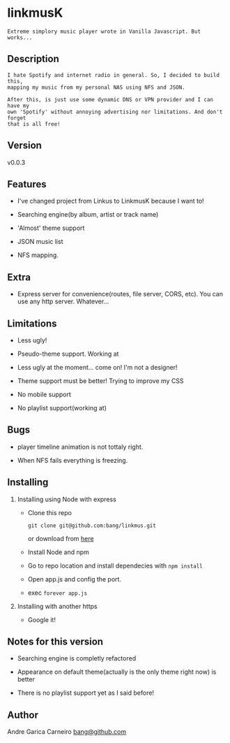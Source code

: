 # linkmusK
	Extreme simplory music player wrote in Vanilla Javascript. But works... 

## Description

	I hate Spotify and internet radio in general. So, I decided to build this, 
	mapping my music from my personal NAS using NFS and JSON.

	After this, is just use some dynamic DNS or VPN provider and I can have my 
	own 'Spotify' without annoying advertising nor limitations. And don't forget 
	that is all free!
	
## Version

v0.0.3

## Features

* I've changed project from Linkus to LinkmusK because I want to!

* Searching engine(by album, artist or track name) 

* 'Almost' theme support

* JSON music list

* NFS mapping. 

## Extra

* Express server for convenience(routes, file server, CORS, etc). You can use any http server. Whatever...


## Limitations

* Less ugly!

* Pseudo-theme support. Working at

* Less ugly at the moment... come on! I'm not a designer!

* Theme support must be better! Trying to improve my CSS

* No mobile support

* No playlist support(working at)

## Bugs

* player timeline animation is not tottaly right.

* When NFS fails everything is freezing. 


## Installing


1. Installing using Node with express

	* Clone this repo
		
		`git clone git@github.com:bang/linkmus.git`

		or download from [here](https://github.com/bang/linkmus/archive/master.zip)

	* Install Node and npm

	* Go to repo location and install dependecies with `npm install`

	* Open app.js and config the port. 

	* exec `forever app.js`


2. Installing with another https

	* Google it!

	 
## Notes for this version

* Searching engine is completly refactored

* Appearance on default theme(actually is the only theme right now) is better

* There is no playlist support yet as I said before!

## Author

Andre Garica Carneiro bang@github.com




